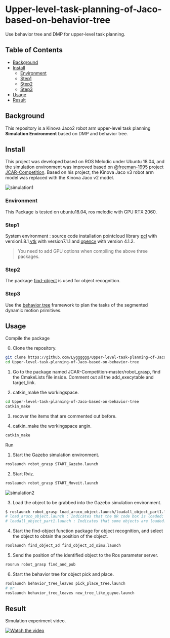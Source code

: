 # Upper-level-task-planning-of-Jaco-based-on-behavior-tree
Use behavior tree and DMP for upper-level task planning.

## Table of Contents

- [Background](#background)
- [Install](#install)
  - [Environment](#environment)
  - [Step1](#step1)  
  - [Step2](#Step2) 
  - [Step3](#step3)  
- [Usage](#usage)
- [Result](#result)

## Background

This repository is a Kinova Jaco2 robot arm upper-level task planning **Simulation Environment** based on DMP and behavior tree.

## Install

This project was developed based on ROS Melodic under Ubuntu 18.04, and the simulation environment was improved based on [@freeman-1995](https://github.com/freeman-1995) project [JCAR-Competition](https://github.com/freeman-1995/JCAR-Competition).
Based on his project, the Kinova Jaco v3 robot arm model was replaced with the Kinova Jaco v2 model.

![simulation1](https://github.com/Lygggggg/Upper-level-task-planning-of-Jaco-based-on-behavior-tree/tree/main/pic/152803.png)

### Environment

This Package is tested on ubuntu18.04, ros melodic with GPU RTX 2060.

### Step1

System environment : source code installation pointcloud library [pcl](https://github.com/PointCloudLibrary/pcl) with version1.8.1,[vtk](https://github.com/Kitware/VTK) with version7.1.1
and [opencv](https://github.com/opencv/opencv) with version 4.1.2.

> You need to add GPU options when compiling the above three packages.

### Step2

The package [find-object](https://github.com/introlab/find-object) is used for object recognition.

### Step3

Use the [behavior tree](https://github.com/miccol/ROS-Behavior-Tree) framework to plan the tasks of the segmented dynamic motion primitives.

## Usage

Compile the package

0. Clone the repository.

```sh
git clone https://github.com/Lygggggg/Upper-level-task-planning-of-Jaco-based-on-behavior-tree
cd Upper-level-task-planning-of-Jaco-based-on-behavior-tree
```

1. Go to the package named JCAR-Competition-master/robot_grasp, find the CmakeLists file inside. Comment out all the add_execytable and target_link.

2. catkin_make the workingspace.

```sh
cd Upper-level-task-planning-of-Jaco-based-on-behavior-tree
catkin_make
```

3. recover the items that are commented out before.

4. catkin_make the workingspace angin.

```sh
catkin_make
```

Run

1. Start the Gazebo simulation environment.
```sh
roslaunch robot_grasp START_Gazebo.launch
```

2. Start Rviz.
```sh
roslaunch robot_grasp START_Moveit.launch
```
![simulation2](https://github.com/Lygggggg/Upper-level-task-planning-of-Jaco-based-on-behavior-tree/tree/main/pic/2.png)

3. Load the object to be grabbed into the Gazebo simulation environment.
```sh
$ roslaunch robot_grasp load_aruco_object.launch/loadall_object_part1.launch
# load_aruco_object.launch : Indicates that the QR code box is loaded;
# loadall_object_part1.launch : Indicates that some objects are loaded.
```

4. Start the find-object function package for object recognition, and select the object to obtain the position of the object.
```sh
roslaunch find_object_2d find_object_3d_simu.launch
```

5. Send the position of the identified object to the Ros parameter server.
```sh
rosrun robot_grasp find_and_pub
```

6. Start the behavior tree for object pick and place.
```sh
roslaunch behavior_tree_leaves pick_place_tree.launch
# or
roslaunch behavior_tree_leaves new_tree_like_guyue.launch
```

## Result

Simulation experiment video.

[![Watch the video](https://github.com/Lygggggg/Upper-level-task-planning-of-Jaco-based-on-behavior-tree/tree/main/pic/164832.png)](https://www.youtube.com/watch?v=Scji1yu_w7I)

